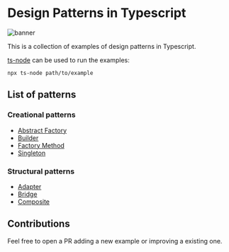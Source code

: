# Design Patterns in Typescript

![banner](https://user-images.githubusercontent.com/89982193/204087879-8ccf79fd-6047-4dbb-a18a-06e0f4663e2a.png)

This is a collection of examples of design patterns in Typescript.

[ts-node](https://www.npmjs.com/package/ts-node) can be used to run the examples:

`npx ts-node path/to/example`

## List of patterns

### Creational patterns

- [Abstract Factory](https://github.com/josemiguel-alvarez/design-patterns-typescript/blob/main/creational-patterns/abstract-factory.ts)
- [Builder](https://github.com/josemiguel-alvarez/design-patterns-typescript/blob/main/creational-patterns/builder.ts)
- [Factory Method](https://github.com/josemiguel-alvarez/design-patterns-typescript/blob/main/creational-patterns/factory-method.ts)
- [Singleton](https://github.com/josemiguel-alvarez/design-patterns-typescript/blob/main/creational-patterns/singleton.ts)

### Structural patterns

- [Adapter](https://github.com/josemiguel-alvarez/design-patterns-typescript/blob/main/structural-paterns/adapter.ts)
- [Bridge](https://github.com/josemiguel-alvarez/design-patterns-typescript/blob/main/structural-paterns/bridge.ts)
- [Composite](https://github.com/josemiguel-alvarez/design-patterns-typescript/blob/main/structural-paterns/composite.ts)

## Contributions

Feel free to open a PR adding a new example or improving a existing one.

